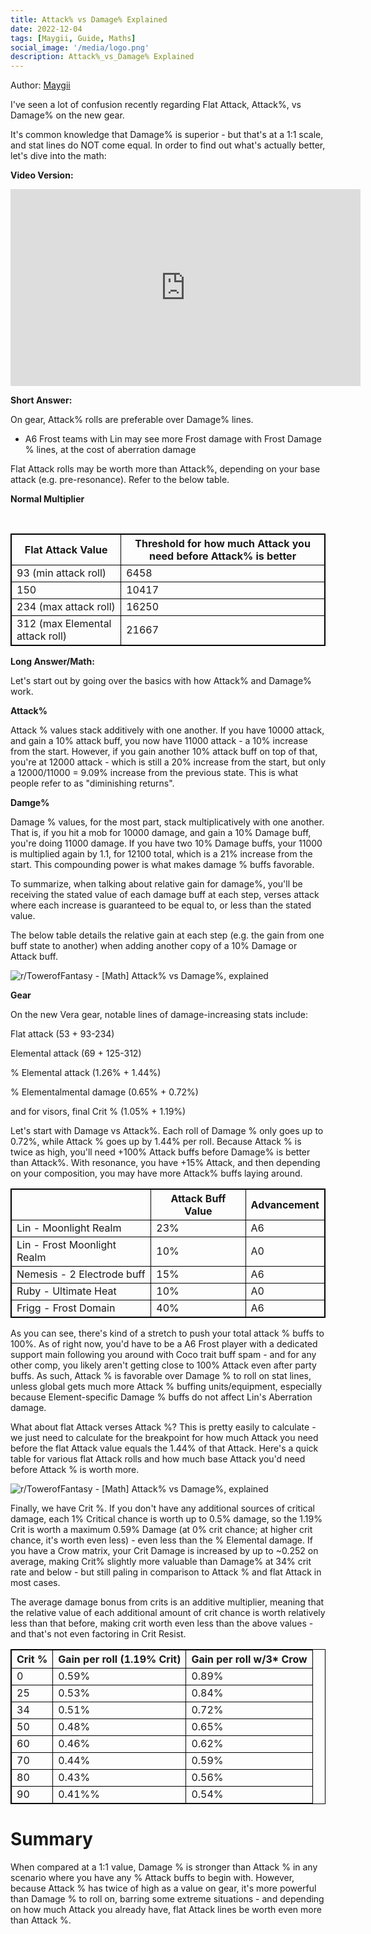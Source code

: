 ```yaml
---
title: Attack% vs Damage% Explained
date: 2022-12-04
tags: [Maygii, Guide, Maths]
social_image: '/media/logo.png'
description: Attack%_vs_Damage% Explained
---
```

Author: [Maygii](https://maygi.carrd.co/)



I've seen a lot of confusion recently regarding Flat Attack, Attack%, vs Damage% on the new gear.

It's common knowledge that Damage% is superior - but that's at a 1:1 scale, and stat lines do NOT come equal. In order to find out what's actually better, let's dive into the math:

**Video Version:**

<iframe width="560" height="315" src="https://www.youtube.com/embed/OxUgHf-qB44" title="YouTube video player" frameborder="0" allow="accelerometer; autoplay; clipboard-write; encrypted-media; gyroscope; picture-in-picture; web-share" allowfullscreen></iframe>


**Short Answer:**

On gear, Attack% rolls are preferable over Damage% lines.

- A6 Frost teams with Lin may see more Frost damage with Frost Damage % lines, at the cost of aberration damage

Flat Attack rolls may be worth more than Attack%, depending on your base attack (e.g. pre-resonance). Refer to the below table.

**Normal Multiplier**

</br>

<style>
table {
    border-collapse: collapse;
}
table, th, td {
   border: 1.5px solid black;
}
blockquote {
    border-left: solid blue;
    padding-left: 10px;
}
</style>

| Flat Attack Value | Threshold for how much Attack you need before Attack% is better |
| --- | --- |
| 93 (min attack roll) | 6458 |
| 150 | 10417 |
| 234 (max attack roll) | 16250 |
| 312 (max Elemental attack roll) | 21667 |

**Long Answer/Math:**

Let's start out by going over the basics with how Attack% and Damage% work.

**Attack%**

Attack % values stack additively with one another. If you have 10000 attack, and gain a 10% attack buff, you now have 11000 attack - a 10% increase from the start. However, if you gain another 10% attack buff on top of that, you're at 12000 attack - which is still a 20% increase from the start, but only a 12000/11000 = 9.09% increase from the previous state. This is what people refer to as "diminishing returns".

**Damge%**

Damage % values, for the most part, stack multiplicatively with one another. That is, if you hit a mob for 10000 damage, and gain a 10% Damage buff, you're doing 11000 damage. If you have two 10% Damage buffs, your 11000 is multiplied again by 1.1, for 12100 total, which is a 21% increase from the start. This compounding power is what makes damage % buffs favorable.

To summarize, when talking about relative gain for damage%, you'll be receiving the stated value of each damage buff at each step, verses attack where each increase is guaranteed to be equal to, or less than the stated value.

The below table details the relative gain at each step (e.g. the gain from one buff state to another) when adding another copy of a 10% Damage or Attack buff.


![r/TowerofFantasy - [Math] Attack% vs Damage%, explained](https://preview.redd.it/math-Attack-vs-Damage-explained-v0-ur24z148jx3a1.png?width=691&format=png&auto=webp&s=f5a5b85f54314ac316d5c4a6ceaa23b78c672c73)



**Gear**

On the new Vera gear, notable lines of damage-increasing stats include:

Flat attack (53 + 93-234)

Elemental attack (69 + 125-312)

% Elemental attack (1.26% + 1.44%)

% Elementalmental damage (0.65% + 0.72%)

and for visors, final Crit % (1.05% + 1.19%)

Let's start with Damage vs Attack%. Each roll of Damage % only goes up to 0.72%, while Attack % goes up by 1.44% per roll. Because Attack % is twice as high, you'll need +100% Attack buffs before Damage% is better than Attack%. With resonance, you have +15% Attack, and then depending on your composition, you may have more Attack% buffs laying around.

|  | Attack Buff Value | Advancement |
| --- | --- | --- |
| Lin - Moonlight Realm | 23% | A6 |
| Lin - Frost Moonlight Realm | 10% | A0 |
| Nemesis - 2 Electrode buff | 15% | A6 |
| Ruby - Ultimate Heat | 10% | A0 |
| Frigg - Frost Domain | 40% | A6 |

As you can see, there's kind of a stretch to push your total attack % buffs to 100%. As of right now, you'd have to be a A6 Frost player with a dedicated support main following you around with Coco trait buff spam - and for any other comp, you likely aren't getting close to 100% Attack even after party buffs. As such, Attack % is favorable over Damage % to roll on stat lines, unless global gets much more Attack % buffing units/equipment, especially because Element-specific Damage % buffs do not affect Lin's Aberration damage.

What about flat Attack verses Attack %? This is pretty easily to calculate - we just need to calculate for the breakpoint for how much Attack you need before the flat Attack value equals the 1.44% of that Attack. Here's a quick table for various flat Attack rolls and how much base Attack you'd need before Attack % is worth more.


![r/TowerofFantasy - [Math] Attack% vs Damage%, explained](https://preview.redd.it/math-Attack-vs-Damage-explained-v0-o258ywwxix3a1.png?width=692&format=png&auto=webp&s=b981a0f62a97fc6e121718933d30294c23c4aa8f)



Finally, we have Crit %. If you don't have any additional sources of critical damage, each 1% Critical chance is worth up to 0.5% damage, so the 1.19% Crit is worth a maximum 0.59% Damage (at 0% crit chance; at higher crit chance, it's worth even less) - even less than the % Elemental damage. If you have a Crow matrix, your Crit Damage is increased by up to ~0.252 on average, making Crit% slightly more valuable than Damage% at 34% crit rate and below - but still paling in comparison to Attack % and flat Attack in most cases.

The average damage bonus from crits is an additive multiplier, meaning that the relative value of each additional amount of crit chance is worth relatively less than that before, making crit worth even less than the above values - and that's not even factoring in Crit Resist.

| Crit % | Gain per roll (1.19% Crit) | Gain per roll w/3* Crow |
| --- | --- | --- |
| 0 | 0.59% | 0.89% |
| 25 | 0.53% | 0.84% |
| 34 | 0.51% | 0.72% |
| 50 | 0.48% | 0.65% |
| 60 | 0.46% | 0.62% |
| 70 | 0.44% | 0.59% |
| 80 | 0.43% | 0.56% |
| 90 | 0.41%% | 0.54% |

Summary
=======

When compared at a 1:1 value, Damage % is stronger than Attack % in any scenario where you have any % Attack buffs to begin with. However, because Attack % has twice of high as a value on gear, it's more powerful than Damage % to roll on, barring some extreme situations - and depending on how much Attack you already have, flat Attack lines be worth even more than Attack %.